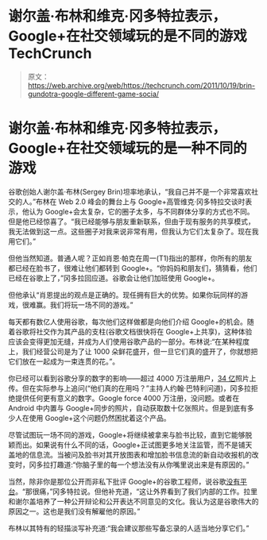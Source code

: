 # 谢尔盖·布林和维克·冈多特拉表示，Google+在社交领域玩的是不同的游戏 TechCrunch

> 原文：<https://web.archive.org/web/https://techcrunch.com/2011/10/19/brin-gundotra-google-different-game-socia/>

# 谢尔盖·布林和维克·冈多特拉表示，Google+在社交领域玩的是一种不同的游戏

谷歌创始人谢尔盖·布林(Sergey Brin)坦率地承认，“我自己并不是一个非常喜欢社交的人。”布林在 Web 2.0 峰会的舞台上与 Google+高管维克·冈多特拉交谈时表示，他认为 Google+会太复杂，它的圈子太多，与不同群体分享的方式也不同。但是他已经惊喜了。“我已经能够与朋友重新联系，但由于现有服务的共享模式，我无法做到这一点。这些圈子对我来说非常有用，但我认为它们太复杂了。现在我用它们。”

但他当然知道。普通人呢？正如肖恩·帕克在周一(T1)指出的那样，你所有的朋友都已经在脸书了，很难让他们都转到 Google+。“你妈妈和朋友们，猜猜看，他们已经在谷歌上了，”冈多拉回应道。谷歌会让他们加班使用 Google+。

但他承认“肖恩提出的观点是正确的。现任拥有巨大的优势。如果你玩同样的游戏，很难赢。我们将玩一场不同的游戏。”

每天都有数亿人使用谷歌，每次他们这样做都是向他们介绍 Google+的机会。随着谷歌将社交作为其产品的支柱(谷歌文档很快将在 Google+上共享)，这种体验应该会变得更加无缝，并成为人们使用谷歌产品的一部分。布林说:“在某种程度上，我们经营公司是为了让 1000 朵鲜花盛开，但一旦它们真的盛开了，你就想把它们放在一起成为一束连贯的花。”。

你已经可以看到谷歌分享的数字的影响——超过 4000 万注册用户，[34 亿](https://web.archive.org/web/20230205040454/https://techcrunch.com/2011/10/19/over-3-4-billion-photos-have-been-shared-on-google-in-the-past-100-days/)照片上传。但在实际参与上追问(“他们真的在用吗？”主持人约翰·巴特利问道)，冈多拉拒绝提供任何更有意义的数字。Google force 4000 万注册，没问题。或者在 Android 中内置与 Google+同步的照片，自动获取数十亿张照片。但是到底有多少人在使用 Google+这个问题仍然困扰着这个产品。

尽管试图玩一场不同的游戏，Google+将继续被拿来与脸书比较，直到它能够脱颖而出。如果说有什么不同的话，Google+正试图更多地关注监管，而不是铺天盖地的信息流。当被问及脸书对其开放图表和增加脸书信息流的新自动收报机的改变时，冈多拉打趣道:“你脑子里的每一个想法没有从你嘴里说出来是有原因的。”

当然，除非你是那位公开而非私下批评 Google+的谷歌工程师，说谷歌[没有平台](https://web.archive.org/web/20230205040454/http://www.techmeme.com/111012/p28#a111012p28)。“那很痛，”冈多特拉说。但他补充道，“这让外界看到了我们内部的工作。拉里和谢尔盖培养了一种公开辩论和公开表达不同意见的文化。我认为这是谷歌伟大的原因之一。这也是我们没有解雇他的原因。”

布林以其特有的轻描淡写补充道:“我会建议那些写备忘录的人适当地分享它们。”
